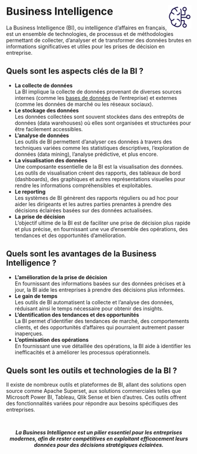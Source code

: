 # **Business Intelligence** <a href="https://github.com/MiKL5/BI/"><img src="https://github.com/MiKL5/BI/raw/master/assets/bi.svg" alt="Business intelligence" align="right" height="64px"></a>
La Business Intelligence (BI), ou intelligence d’affaires en français, est un ensemble de technologies, de processus et de méthodologies permettant de collecter, d’analyser et de transformer des données brutes en informations significatives et utiles pour les prises de décision en entreprise.

## **Quels sont les aspects clés de la BI ?**
* **La collecte de données**  
  La BI implique la collecte de données provenant de diverses sources internes (comme les [bases de données](db) de l’entreprise) et externes (comme les données de marché ou les réseaux sociaux).
* **Le stockage des données**  
  Les données collectées sont souvent stockées dans des entrepôts de données (data warehouses) où elles sont organisées et structurées pour être facilement accessibles.
* **L’analyse de données**  
  Les outils de BI permettent d’analyser ces données à travers des techniques variées comme les statistiques descriptives, l’exploration de données (data mining), l’analyse prédictive, et plus encore.
* **La visualisation des données**  
  Une composante essentielle de la BI est la visualisation des données. Les outils de visualisation créent des rapports, des tableaux de bord (dashboards), des graphiques et autres représentations visuelles pour rendre les informations compréhensibles et exploitables.
* **Le reporting**  
  Les systèmes de BI génèrent des rapports réguliers ou ad hoc pour aider les dirigeants et les autres parties prenantes à prendre des décisions éclairées basées sur des données actualisées.
* **La prise de décision**  
  L’objectif ultime de la BI est de faciliter une prise de décision plus rapide et plus précise, en fournissant une vue d’ensemble des opérations, des tendances et des opportunités d’amélioration.

## **Quels sont les avantages de la Business Intelligence ?**
* **L’amélioration de la prise de décision**  
  En fournissant des informations basées sur des données précises et à jour, la BI aide les entreprises à prendre des décisions plus informées.
* **Le gain de temps**  
  Les outils de BI automatisent la collecte et l’analyse des données, réduisant ainsi le temps nécessaire pour obtenir des insights.
* **L’dentification des tendances et des opportunités**  
  La BI permet d’identifier des tendances de marché, des comportements clients, et des opportunités d’affaires qui pourraient autrement passer inaperçues.
* **L’optimisation des opérations**  
  En fournissant une vue détaillée des opérations, la BI aide à identifier les inefficacités et à améliorer les processus opérationnels.

## **Quels sont les outils et technologies de la BI ?**
Il existe de nombreux outils et plateformes de BI, allant des solutions open source comme Apache Superset, aux solutions commerciales telles que Microsoft Power BI, Tableau, Qlik Sense et bien d’autres. Ces outils offrent des fonctionnalités variées pour répondre aux besoins spécifiques des entreprises.

<br><div align="center">

**_La Business Intelligence est un pilier essentiel pour les entreprises modernes, afin de rester compétitives en exploitant efficacement leurs données pour des décisions stratégiques éclairées._**